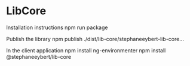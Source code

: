 # LibCore

Installation instructions
npm run package

Publish the library
npm publish ./dist/lib-core/stephaneeybert-lib-core...

In the client application
npm install ng-environmenter
npm install @stephaneeybert/lib-core
